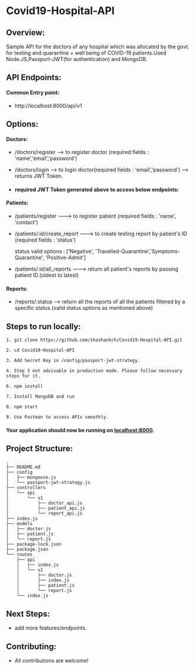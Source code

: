 # Covid19-Hospital-API

## Overview:

Sample API for the doctors of any hospital which was allocated by the govt. for testing and quarantine + well being of COVID-19 patients.Used Node.JS,Passport-JWT(for authentication) and MongoDB.

## API Endpoints:

#### Common Entry point:

- http://localhost:8000/api/v1

## Options:

#### Doctors:

- /doctors/register --> to register doctor (required fields : 'name','email','password')

- /doctors/login --> to login doctor(required fields : 'email','password') --> returns JWT Token.

- #### required JWT Token generated above to access below endpoints:

#### Patients:

- /patients/register ---> to register patient (required fields : 'name', 'contact')

- /patients/:id/create_report ---> to create testing report by patient's ID (required fields : 'status')

  status valid options : ['Negative', 'Travelled-Quarantine','Symptoms-Quarantine', 'Positive-Admit']

- /patients/:id/all_reports ---> return all patient's reports by passing patient ID.(oldest to latest)

#### Reports:

- /reports/:status --> return all the reports of all the patients filtered by a specific status.(valid status options as mentioned above)

## Steps to run locally:

```
1. git clone https://github.com/shashankch/Covid19-Hospital-API.git

2. cd Covid19-Hospital-API

3. Add Secret Key in /config/passport-jwt-strategy.

4. Step 3 not advisable in production mode. Please follow necessary steps for it.

6. npm install

7. Install MongoDB and run

8. npm start

9. Use Postman to access APIs smoothly.

```

#### Your application should now be running on [localhost:8000](https://github.com/shashankch/AuthenticationSystem).

## Project Structure:

```
.
├── README.md
├── config
│   ├── mongoose.js
│   └── passport-jwt-strategy.js
├── controllers
│   └── api
│       └── v1
│           ├── doctor_api.js
│           ├── patient_api.js
│           └── report_api.js
├── index.js
├── models
│   ├── doctor.js
│   ├── patient.js
│   └── report.js
├── package-lock.json
├── package.json
└── routes
    ├── api
    │   ├── index.js
    │   └── v1
    │       ├── doctor.js
    │       ├── index.js
    │       ├── patient.js
    │       └── report.js
    └── index.js
```

## Next Steps:

- add more features/endpoints.

## Contributing:

- All contributions are welcome!
